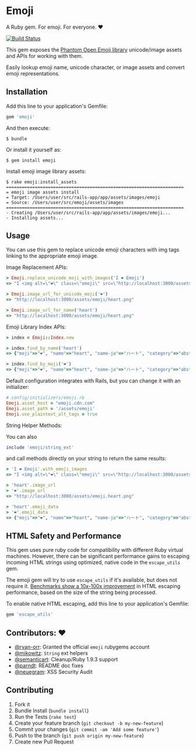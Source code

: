# Emoji

A Ruby gem. For emoji. For everyone. :heart:

[![Build Status](https://travis-ci.org/steveklabnik/emoji.svg?branch=master)](https://travis-ci.org/steveklabnik/emoji)

This gem exposes the [Phantom Open Emoji library](https://github.com/Genshin/PhantomOpenEmoji) unicode/image assets and APIs for working with them.

Easily lookup emoji name, unicode character, or image assets and convert emoji representations.

## Installation

Add this line to your application's Gemfile:

```ruby
gem 'emoji'
```

And then execute:

    $ bundle

Or install it yourself as:

    $ gem install emoji
    
Install emoji image library assets:

    $ rake emoji:install_assets
    ====================================================================
    = emoji image assets install
    = Target: /Users/user/src/rails-app/app/assets/images/emoji
    = Source: /Users/user/src/emoji/assets/images
    ====================================================================
    - Creating /Users/user/src/rails-app/app/assets/images/emoji...
    - Installing assets...

## Usage

You can use this gem to replace unicode emoji characters with img tags linking to the appropriate emoji image.

Image Replacement APIs:

```ruby
> Emoji.replace_unicode_moji_with_images('I ❤ Emoji')
=> "I <img alt=\"❤\" class=\"emoji\" src=\"http://localhost:3000/assets/emoji/heart.png\"> Emoji"

> Emoji.image_url_for_unicode_moji('❤')
=> "http://localhost:3000/assets/emoji/heart.png"

> Emoji.image_url_for_name('heart')
=> "http://localhost:3000/assets/emoji/heart.png"
```

Emoji Library Index APIs:

```ruby
> index = Emoji::Index.new

> index.find_by_name('heart')
=> {"moji"=>"❤", "name"=>"heart", "name-ja"=>"ハート", "category"=>"abstract", "unicode"=>"2764"}

> index.find_by_moji('❤')
=> {"moji"=>"❤", "name"=>"heart", "name-ja"=>"ハート", "category"=>"abstract", "unicode"=>"2764"}
```
Default configuration integrates with Rails, but you can change it with an initializer:
   
```ruby 
# config/initializers/emoji.rb
Emoji.asset_host = "emoji.cdn.com"
Emoji.asset_path = '/assets/emoji'
Emoji.use_plaintext_alt_tags = true
```

String Helper Methods:

You can also 

```ruby
include 'emoji/string_ext'
```

and call methods directly on your string to return the same results:

```ruby
> 'I ❤ Emoji'.with_emoji_images
=> "I <img alt=\"❤\" class=\"emoji\" src=\"http://localhost:3000/assets/emoji/heart.png\"> Emoji"

> 'heart'.image_url
> '❤'.image_url
=> "http://localhost:3000/assets/emoji.heart.png"

> 'heart'.emoji_data
> '❤'.emoji_data
=> {"moji"=>"❤", "name"=>"heart", "name-ja"=>"ハート", "category"=>"abstract", "unicode"=>"2764"}
```

## HTML Safety and Performance

This gem uses pure ruby code for compatibility with different Ruby virtual machines.  However, there can be significant performance gains to escaping incoming HTML strings using optimized, native code in the `escape_utils` gem.

The emoji gem will try to use `escape_utils` if it's available, but does not require it.  [Benchmarks show a 10x-100x improvement](https://gist.github.com/wpeterson/c851be471bd91868716c) in HTML escaping performance, based on the size of the string being processed.

To enable native HTML escaping, add this line to your application's Gemfile:

```ruby
gem 'escape_utils'
```
## Contributors: :heart:

* [@ryan-orr](https://github.com/ryan-orr): Granted the official `emoji` rubygems account
* [@mikowitz](https://github.com/mikowitz): `String` ext helpers
* [@semanticart](https://github.com/semanticart): Cleanup/Ruby 1.9.3 support
* [@parndt](https://github.com/parndt): README doc fixes
* [@neuegram](https://github.com/neuegram): XSS Security Audit

## Contributing

1. Fork it
2. Bundle Install (`bundle install`)
3. Run the Tests (`rake test`)
2. Create your feature branch (`git checkout -b my-new-feature`)
3. Commit your changes (`git commit -am 'Add some feature'`)
4. Push to the branch (`git push origin my-new-feature`)
5. Create new Pull Request
